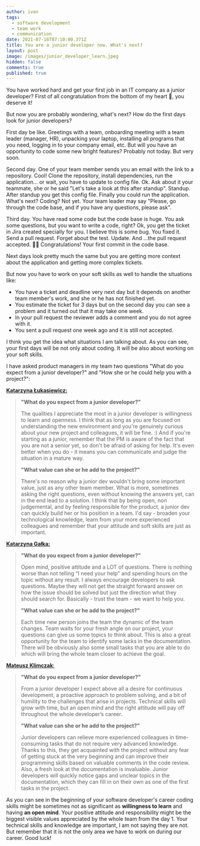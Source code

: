 ```yaml
---
author: ivan
tags:
  - software development
  - team work
  - communication
date: 2021-07-16T07:10:00.371Z
title: You are a junior developer now. What's next?
layout: post
image: /images/junior_developer_learn.jpeg
hidden: false
comments: true
published: true
---
```

You have worked hard and get your first job in an IT company as a junior developer? First of all congratulation from the bottom of my heart 💓, you deserve it!

But now you are probably wondering, what's next? How do the first days look for junior developers?

First day be like. Greetings with a team, onboarding meeting with a team leader (manager, HR), unpacking your laptop, installing all programs that you need, logging in to your company email, etc. But will you have an opportunity to code some new bright features? Probably not today. But very soon. 

Second day. One of your team member sends you an email with the link to a repository. Cool! Clone the repository, install dependencies, run the application... or wait, you have to update to config file. Ok. Ask about it your teammate, she or he said "Let's take a look at this after standup". Standup. After standup you get this config file. Finally you could run the application. What's next? Coding? Not yet. Your team leader may say "Please, go through the code base, and if you have any questions, please ask".

Third day. You have read some code but the code base is huge. You ask some questions, but you want to write a code, right? Ok, you get the ticket in Jira created specially for you. I believe this is some bug. You fixed it. Send a pull request. Forget about the test. Update. And ...the pull request accepted. 💪🥳 Congratulations! Your first commit in the code base.

Next days look pretty much the same but you are getting more context about the application and getting more complex tickets.

But now you have to work on your soft skills as well to handle the situations like:

* You have a ticket and deadline very next day but it depends on another team member's work, and she or he has not finished yet.
* You estimate the ticket for 3 days but on the second day you can see a problem and it turned out that it may take one week.
* In your pull request the reviewer adds a comment and you do not agree with it.
* You sent a pull request one week ago and it is still not accepted. 

I think you get the idea what situations I am talking about. As you can see, your first days will be not only about coding. It will be also about working on your soft skills. 

I have asked product managers in my team two questions "What do you expect from a junior developer?" and "How she or he could help you with a project?":

**[Katarzyna Łukasiewicz:](https://www.linkedin.com/in/katarzyna-%C5%82ukasiewicz-b473901aa/)**

> **"What do you expect from a junior developer?"**
>
> The qualities I appreciate the most in a junior developer is willingness to learn and openness. I think that as long as you are focused on understanding the new environment and you're genuinely curious about your new project and colleagues, it will be fine. :) And if you're starting as a junior, remember that the PM is aware of the fact that you are not a senior yet, so don't be afraid of asking for help. It's even better when you do - it means you can communicate and judge the situation in a mature way.
>
> **"What value can she or he add to the project?"**
>
> There's no reason why a junior dev wouldn't bring some important value, just as any other team member. What is more, sometimes asking the right questions, even without knowing the answers yet, can in the end lead to a solution. I think that by being open, non judgemental, and by feeling responsible for the product, a junior dev can quickly build her or his position in a team. I'd say - broaden your technological knowledge, learn from your more experienced colleagues and remember that your attitude and soft skills are just as important.

**[Katarzyna Gałka:](https://www.linkedin.com/in/katarzyna-ga%C5%82ka-339706192/)**

> **"What do you expect from a junior developer?"**
>
> Open mind, positive attitude and a LOT of questions. There is nothing worse than not telling “I need your help” and spending hours on the topic without any result. I always encourage developers to ask questions. Maybe they will not get the straight forward answer on how the issue should be solved but just the direction what they should search for. Basically - trust the team - we want to help you.
>
> **"What value can she or he add to the project?"**
>
> Each time new person joins the team the dynamic of the team changes. Team waits for your fresh angle on our project, your questions can give us some topics to think about. This is also a great opportunity for the team to identify some lacks in the documentation. There will be obviously also some small tasks that you are able to do which will bring the whole team closer to achieve the goal.

[**Mateusz Klimczak**:](https://www.linkedin.com/in/klimczak-mateusz/)

> **"What do you expect from a junior developer?"**
>
> From a junior developer I expect above all a desire for continuous development, a proactive approach to problem solving, and a bit of humility to the challenges that arise in projects. Technical skills will grow with time, but an open mind and the right attitude will pay off throughout the whole developer’s career.
>
> **"What value can she or he add to the project?"**
>
> Junior developers can relieve more experienced colleagues in time-consuming tasks that do not require very advanced knowledge. Thanks to this, they get acquainted with the project without any fear of getting stuck at the very beginning and can improve their programming skills based on valuable comments in the code review. Also, a fresh look at the documentation is invaluable. Junior developers will quickly notice gaps and unclear topics in the documentation, which they can fill in on their own as one of the first tasks in the project.

As you can see in the beginning of your software developer's career coding skills might be sometimes not as significant as **willingness to learn** and having **an open mind**. Your positive attitude and responsibility might be the biggest visible values appreciated by the whole team from the day 1. Your technical skills and knowledge are important, I am not saying they are not. But remember that it is not the only area we have to work on during our career. Good luck!